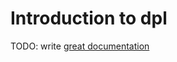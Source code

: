 # Introduction to dpl

TODO: write [great documentation](http://jacobian.org/writing/great-documentation/what-to-write/)
